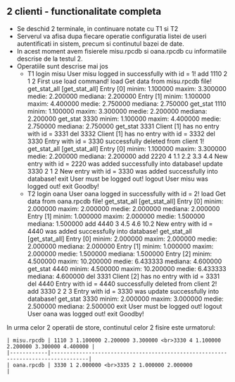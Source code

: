 ## 2 clienti - functionalitate completa

* Se deschid 2 terminale, in continuare notate cu T1 si T2
* Serverul va afisa dupa fiecare operatie configuratia listei de useri autentificati in sistem, precum si continutul bazei de date.
* In acest moment avem fisierele misu.rpcdb si oana.rpcdb cu informatiile descrise de la testul 2.
* Operatiile sunt descrise mai jos
    * T1
        login misu
        User misu logged in successfully with id = 1!
        add 1110 2 1 2
        First use load command!
        load
        Get data from misu.rpcdb file!
        get_stat_all
        [get_stat_all]
        Entry [0]
        minim: 1.100000
        maxim: 3.300000
        medie: 2.200000
        mediana: 2.200000
        Entry [1]
        minim: 1.100000
        maxim: 4.400000
        medie: 2.750000
        mediana: 2.750000
        get_stat 1110
        minim: 1.100000
        maxim: 3.300000
        medie: 2.200000
        mediana: 2.200000
        get_stat 3330
        minim: 1.100000
        maxim: 4.400000
        medie: 2.750000
        mediana: 2.750000
        get_stat 3331
        Client [1] has no entry with id = 3331
        del 3332
        Client [1] has no entry with id = 3332
        del 3330
        Entry with id = 3330 successfully deleted from client 1!
        get_stat_all
        [get_stat_all]
        Entry [0]
        minim: 1.100000
        maxim: 3.300000
        medie: 2.200000
        mediana: 2.200000
        add 2220 4 1.1 2.2 3.3 4.4
        New entry with id = 2220 was added successfully into database!
        update 3330 2 1 2
        New entry with id = 3330 was added successfully into database!
        exit
        User must be logged out!
        logout
        User misu was logged out!
        exit
        Goodby!
    * T2
        login oana
        User oana logged in successfully with id = 2!
        load
        Get data from oana.rpcdb file!
        get_stat_all
        [get_stat_all]
        Entry [0]
        minim: 2.000000
        maxim: 2.000000
        medie: 2.000000
        mediana: 2.000000
        Entry [1]
        minim: 1.000000
        maxim: 2.000000
        medie: 1.500000
        mediana: 1.500000
        add 4440 3 4.5 4.6 10.2
        New entry with id = 4440 was added successfully into database!
        get_stat_all
        [get_stat_all]
        Entry [0]
        minim: 2.000000
        maxim: 2.000000
        medie: 2.000000
        mediana: 2.000000
        Entry [1]
        minim: 1.000000
        maxim: 2.000000
        medie: 1.500000
        mediana: 1.500000
        Entry [2]
        minim: 4.500000
        maxim: 10.200000
        medie: 6.433333
        mediana: 4.600000
        get_stat 4440
        minim: 4.500000
        maxim: 10.200000
        medie: 6.433333
        mediana: 4.600000
        del 3331
        Client [2] has no entry with id = 3331
        del 4440
        Entry with id = 4440 successfully deleted from client 2!
        add 3330 2 2 3
        Entry with id = 3330 was update successfully into database!
        get_stat 3330
        minim: 2.000000
        maxim: 3.000000
        medie: 2.500000
        mediana: 2.500000
        exit
        User must be logged out!
        logout
        User oana was logged out!
        exit
        Goodby!

In urma celor 2 operatii de store, continutul celor 2 fisire este urmatorul:

    | misu.rpcdb | 1110 3 1.100000 2.200000 3.300000 <br>3330 4 1.100000 2.200000 3.300000 4.400000 |
    |------------|----------------------------------------------------------------------------------|
    | oana.rpcdb | 3330 1 2.000000 <br>3335 2 1.000000 2.000000                                     |
    